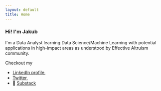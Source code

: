 ```yaml
---
layout: default
title: Home
---
```


### Hi! I'm Jakub
I'm a Data Analyst learning Data Science/Machine Learning with potential applications in high-impact areas as understood by Effective Altruism community.

Checkout my
- [LinkedIn profile](https://www.linkedin.com/in/jknowak/),
- [Twitter](https://twitter.com/jknowak),
- 🔖 [Substack](https://kubanetics.substack.com/about)

